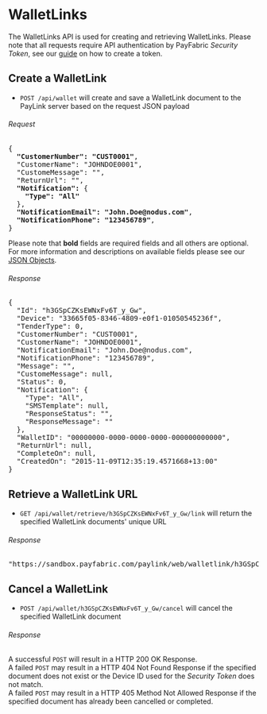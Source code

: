 WalletLinks
===========

The WalletLinks API is used for creating and retrieving WalletLinks. Please note that all requests require API authentication by PayFabric *Security Token*, see our [guide](https://github.com/PayFabric/APIs/blob/master/Sections/Authentication.md#security-token) on how to create a token.

Create a WalletLink
----------------

* `POST /api/wallet` will create and save a WalletLink document to the PayLink server based on the request JSON payload

###### Request
<pre>
{
  <b>"CustomerNumber": "CUST0001"</b>,
  "CustomerName": "JOHNDOE0001",
  "CustomeMessage": "",
  "ReturnUrl": "",
  <b>"Notification":</b> {
    <b>"Type": "All"</b>
  },  
  <b>"NotificationEmail": "John.Doe@nodus.com"</b>,
  <b>"NotificationPhone": "123456789"</b>,
}
</pre>

Please note that **bold** fields are required fields and all others are optional. For more information and descriptions on available fields please see our [JSON Objects](Sections/JSON%20Objects.md#walletlink-document).

###### Response
<pre>
{
  "Id": "h3GSpCZKsEWNxFv6T_y_Gw",
  "Device": "33665f05-8346-4809-e0f1-01050545236f",
  "TenderType": 0,
  "CustomerNumber": "CUST0001",
  "CustomerName": "JOHNDOE0001",
  "NotificationEmail": "John.Doe@nodus.com",
  "NotificationPhone": "123456789",
  "Message": "",
  "CustomeMessage": null,
  "Status": 0,
  "Notification": {
    "Type": "All",
    "SMSTemplate": null,
    "ResponseStatus": "",
    "ResponseMessage": ""
  },
  "WalletID": "00000000-0000-0000-0000-000000000000",
  "ReturnUrl": null,
  "CompleteOn": null,
  "CreatedOn": "2015-11-09T12:35:19.4571668+13:00"
}
</pre>


Retrieve a WalletLink URL
-------------------------

* `GET /api/wallet/retrieve/h3GSpCZKsEWNxFv6T_y_Gw/link` will return the specified WalletLink documents' unique URL

###### Response
<pre>
"https://sandbox.payfabric.com/paylink/web/walletlink/h3GSpCZKsEWNxFv6T_y_Gw"
</pre>


Cancel a WalletLink
-------------------

* `POST /api/wallet/h3GSpCZKsEWNxFv6T_y_Gw/cancel` will cancel the specified WalletLink document

###### Response
A successful `POST` will result in a HTTP 200 OK Response.  
A failed `POST` may result in a HTTP 404 Not Found Response if the specified document does not exist or the Device ID used for the *Security Token* does not match.  
A failed `POST` may result in a HTTP 405 Method Not Allowed Response if the specified document has already been cancelled or completed.  
